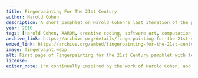 ```yaml
---
title: Fingerpainting For The 21st Century
author: Harold Cohen
description: A short pamphlet on Harold Cohen's last iteration of the project AARON, his software collaborator for producing digital paintings.
year: 2016
tags: [Harold Cohen, AARON, creative coding, software art, computation, LISP, code art]
archive_link: https://archive.org/details/fingerpainting-for-the-21st-century-with-figures
embed_link: https://archive.org/embed/fingerpainting-for-the-21st-century-with-figures
image: fingerpaint.webp
alt: First page of Fingerpainting for the 21st Century pamphlet with text and insert photo showing a monitor and connected drawing tablet with color pallete
license: 
editor_note: I'm continually inspired by the work of Harold Cohen, and interested in this description of his alterations and relation to AARON near the end of his life.
---
```



